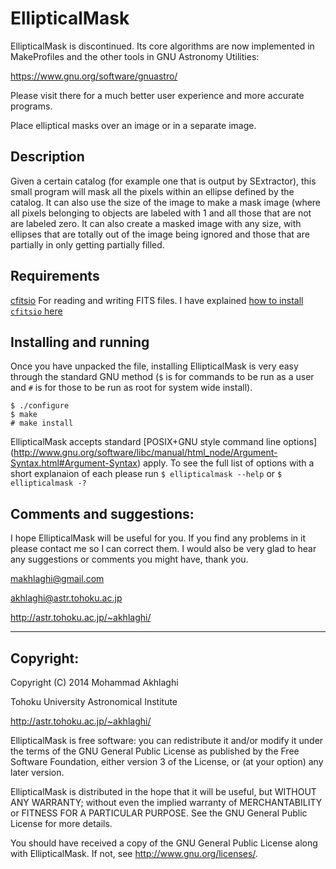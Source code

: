 EllipticalMask
==============

EllipticalMask is discontinued. Its core algorithms are now implemented in 
MakeProfiles and the other tools in GNU Astronomy Utilities:

https://www.gnu.org/software/gnuastro/

Please visit there for a much better user experience and more accurate
programs.

Place elliptical masks over an image or in a separate image.

Description
-----------

Given a certain catalog (for example one that is output by
SExtractor), this small program will mask all the pixels within an
ellipse defined by the catalog. It can also use the size of the image
to make a mask image (where all pixels belonging to objects are
labeled with 1 and all those that are not are labeled zero.  It can
also create a masked image with any size, with ellipses that are
totally out of the image being ignored and those that are partially in
only getting partially filled.



Requirements
------------

[cfitsio](http://heasarc.nasa.gov/fitsio/fitsio.html) For reading and
  writing FITS files. I have explained [how to install `cfitsio`
  here](http://www.astr.tohoku.ac.jp/~akhlaghi/cfitsiowcslibinstall.html)



Installing and running
----------------------

Once you have unpacked the file, installing EllipticalMask is very
easy through the standard GNU method (`$` is for commands to be run as
a user and `#` is for those to be run as root for system wide install).

    $ ./configure
    $ make
    # make install

EllipticalMask accepts standard [POSIX+GNU style command line options]
(http://www.gnu.org/software/libc/manual/html_node/Argument-Syntax.html#Argument-Syntax)
apply. To see the full list of options with a short explanaion of each
please run `$ ellipticalmask --help` or `$ ellipticalmask -?`

Comments and suggestions:
----------------------------------------

I hope EllipticalMask will be useful for you. If you find any
problems in it please contact me so I can correct them. I would also
be very glad to hear any suggestions or comments you might have, thank
you.

makhlaghi@gmail.com 

akhlaghi@astr.tohoku.ac.jp

http://astr.tohoku.ac.jp/~akhlaghi/

----------------------------------------
Copyright:
----------------------------------------
Copyright (C) 2014 Mohammad Akhlaghi

Tohoku University Astronomical Institute

http://astr.tohoku.ac.jp/~akhlaghi/

EllipticalMask is free software: you can redistribute it and/or modify
it under the terms of the GNU General Public License as published by
the Free Software Foundation, either version 3 of the License, or
(at your option) any later version.

EllipticalMask is distributed in the hope that it will be useful,
but WITHOUT ANY WARRANTY; without even the implied warranty of
MERCHANTABILITY or FITNESS FOR A PARTICULAR PURPOSE.  See the
GNU General Public License for more details.

You should have received a copy of the GNU General Public License
along with EllipticalMask.  If not, see <http://www.gnu.org/licenses/>.
